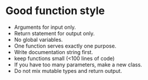 

# Good function style

-   Arguments for input only.
-   Return statement for output only.
-   No global variables.
-   One function serves exactly one purpose.
-   Write documentation string first.
-   keep functions small (&lt;100 lines of code)
-   If you have too many parameters, make a new class.
-   Do not mix mutable types and return output.
